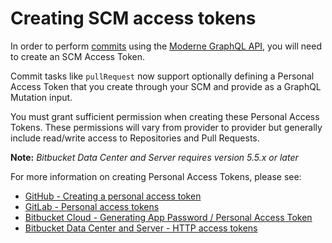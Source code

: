 # Creating SCM access tokens

In order to perform [commits](../user-documentation/recipe-execution-and-commits-with-graphql.md#creating-a-pull-request) using the [Moderne GraphQL API](https://api.public.moderne.io/), you will need to create an SCM Access Token.

Commit tasks like `pullRequest` now support optionally defining a Personal Access Token that you create through your SCM and provide as a GraphQL Mutation input.

You must grant sufficient permission when creating these Personal Access Tokens. These permissions will vary from provider to provider but generally include read/write access to Repositories and Pull Requests.

**Note:** _Bitbucket Data Center and Server requires version 5.5.x or later_

For more information on creating Personal Access Tokens, please see:

* [GitHub - Creating a personal access token](https://docs.github.com/en/authentication/keeping-your-account-and-data-secure/creating-a-personal-access-token)
* [GitLab - Personal access tokens](https://docs.gitlab.com/ee/user/profile/personal\_access\_tokens.html)
* [Bitbucket Cloud - Generating App Password / Personal Access Token](https://support.blubracket.com/hc/en-us/articles/4404687343124-How-to-Generate-an-App-Password-or-Personal-Access-Token-PAT-in-Bitbucket)
* [Bitbucket Data Center and Server - HTTP access tokens](https://confluence.atlassian.com/bitbucketserver/http-access-tokens-939515499.html)
